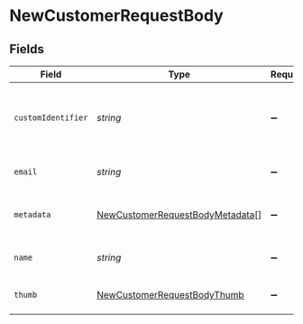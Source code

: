 # NewCustomerRequestBody


## Fields

| Field                                                                                         | Type                                                                                          | Required                                                                                      | Description                                                                                   | Example                                                                                       |
| --------------------------------------------------------------------------------------------- | --------------------------------------------------------------------------------------------- | --------------------------------------------------------------------------------------------- | --------------------------------------------------------------------------------------------- | --------------------------------------------------------------------------------------------- |
| `customIdentifier`                                                                            | *string*                                                                                      | :heavy_minus_sign:                                                                            | The Custom Identifier of the customer in the organization.                                    | iusto                                                                                         |
| `email`                                                                                       | *string*                                                                                      | :heavy_minus_sign:                                                                            | The Email of the customer.                                                                    | anya24@example.org                                                                            |
| `metadata`                                                                                    | [NewCustomerRequestBodyMetadata](../../models/operations/newcustomerrequestbodymetadata.md)[] | :heavy_minus_sign:                                                                            | Customer information as Key-Value pair.                                                       |                                                                                               |
| `name`                                                                                        | *string*                                                                                      | :heavy_minus_sign:                                                                            | The Name of the customer.                                                                     | commodi                                                                                       |
| `thumb`                                                                                       | [NewCustomerRequestBodyThumb](../../models/operations/newcustomerrequestbodythumb.md)         | :heavy_minus_sign:                                                                            | The Avatar of the customer.                                                                   |                                                                                               |